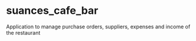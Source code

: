 # suances_cafe_bar

Application to manage purchase orders, suppliers, expenses and income of the restaurant
